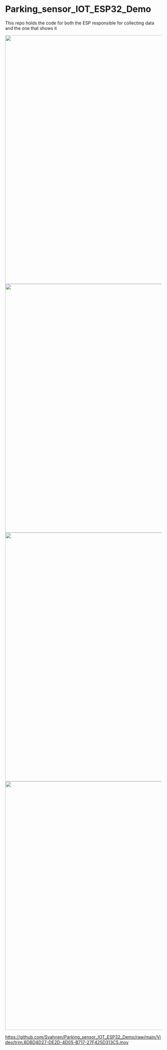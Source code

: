 # Parking_sensor_IOT_ESP32_Demo
This repo holds the code for both the ESP responsible for collecting data and the one that shows it

<img src="IMG/IMG_9169.HEIC" width="800"/>
<img src="IMG/IMG_9171.HEIC" width="800"/>
<img src="IMG/IMG_9172.HEIC" width="800"/>
<img src="IMG/IMG_9173.HEIC" width="800"/>

https://github.com/Svahnen/Parking_sensor_IOT_ESP32_Demo/raw/main/Video/trim.8DBD4D27-DE2D-4D05-B717-27F425D313C5.mov

